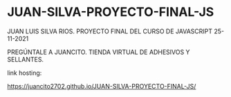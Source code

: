 # JUAN-SILVA-PROYECTO-FINAL-JS
JUAN LUIS SILVA RIOS. PROYECTO FINAL DEL CURSO DE JAVASCRIPT 25-11-2021

PREGÚNTALE A JUANCITO. TIENDA VIRTUAL DE ADHESIVOS Y SELLANTES.


link hosting:

https://juancito2702.github.io/JUAN-SILVA-PROYECTO-FINAL-JS/

